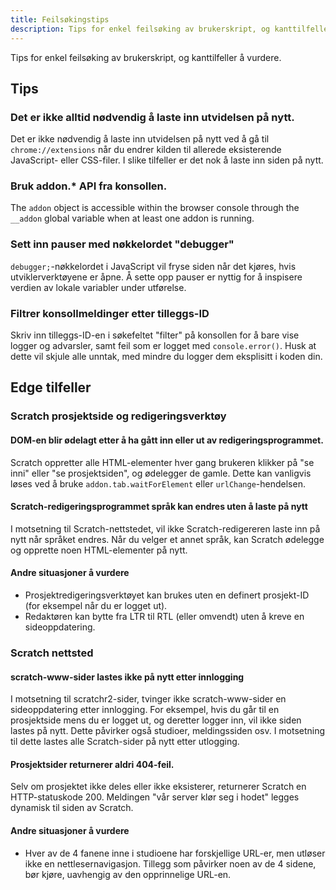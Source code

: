 ```yaml
---
title: Feilsøkingstips
description: Tips for enkel feilsøking av brukerskript, og kanttilfeller å vurdere.
---
```


Tips for enkel feilsøking av brukerskript, og kanttilfeller å vurdere.

## Tips

### Det er ikke alltid nødvendig å laste inn utvidelsen på nytt.

Det er ikke nødvendig å laste inn utvidelsen på nytt ved å gå til `chrome://extensions` når du endrer kilden til allerede eksisterende JavaScript- eller CSS-filer. I slike tilfeller er det nok å laste inn siden på nytt.

### Bruk addon.* API fra konsollen.

The `addon` object is accessible within the browser console through the `__addon` global variable when at least one addon is running.

### Sett inn pauser med nøkkelordet "debugger"

`debugger;`-nøkkelordet i JavaScript vil fryse siden når det kjøres, hvis utviklerverktøyene er åpne. Å sette opp pauser er nyttig for å inspisere verdien av lokale variabler under utførelse.

### Filtrer konsollmeldinger etter tilleggs-ID

Skriv inn tilleggs-ID-en i søkefeltet "filter" på konsollen for å bare vise logger og advarsler, samt feil som er logget med `console.error()`. Husk at dette vil skjule alle unntak, med mindre du logger dem eksplisitt i koden din.


## Edge tilfeller


### Scratch prosjektside og redigeringsverktøy


#### DOM-en blir ødelagt etter å ha gått inn eller ut av redigeringsprogrammet.

Scratch oppretter alle HTML-elementer hver gang brukeren klikker på "se inni" eller "se prosjektsiden", og ødelegger de gamle. Dette kan vanligvis løses ved å bruke `addon.tab.waitForElement` eller `urlChange`-hendelsen.

#### Scratch-redigeringsprogrammet språk kan endres uten å laste på nytt

I motsetning til Scratch-nettstedet, vil ikke Scratch-redigereren laste inn på nytt når språket endres. Når du velger et annet språk, kan Scratch ødelegge og opprette noen HTML-elementer på nytt.

#### Andre situasjoner å vurdere

- Prosjektredigeringsverktøyet kan brukes uten en definert prosjekt-ID (for eksempel når du er logget ut).
- Redaktøren kan bytte fra LTR til RTL (eller omvendt) uten å kreve en sideoppdatering.


### Scratch nettsted

#### scratch-www-sider lastes ikke på nytt etter innlogging

I motsetning til scratchr2-sider, tvinger ikke scratch-www-sider en sideoppdatering etter innlogging. For eksempel, hvis du går til en prosjektside mens du er logget ut, og deretter logger inn, vil ikke siden lastes på nytt. Dette påvirker også studioer, meldingssiden osv.
I motsetning til dette lastes alle Scratch-sider på nytt etter utlogging.

#### Prosjektsider returnerer aldri 404-feil.

Selv om prosjektet ikke deles eller ikke eksisterer, returnerer Scratch en HTTP-statuskode 200. Meldingen "vår server klør seg i hodet" legges dynamisk til siden av Scratch.

#### Andre situasjoner å vurdere

- Hver av de 4 fanene inne i studioene har forskjellige URL-er, men utløser ikke en nettlesernavigasjon. Tillegg som påvirker noen av de 4 sidene, bør kjøre, uavhengig av den opprinnelige URL-en.
